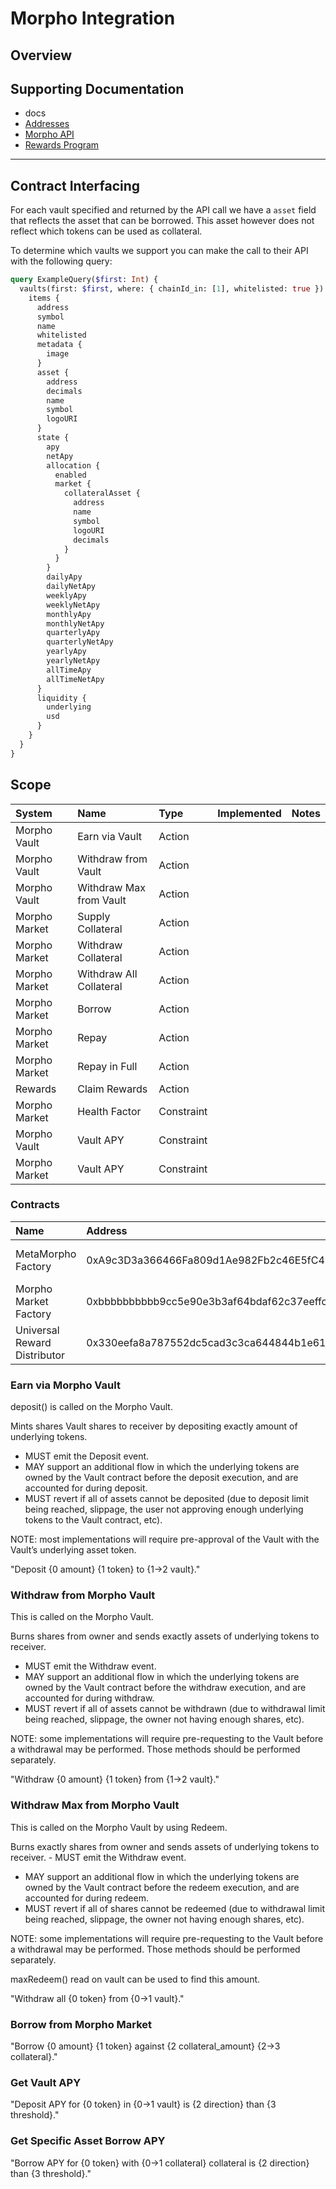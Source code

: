 # Morpho Integration

## Overview

## Supporting Documentation

- docs
- [Addresses](https://docs.morpho.org/morpho/addresses/)
- [Morpho API](https://blue-api.morpho.org/graphql)
- [Rewards Program](rewards.morpho.org/v1/programs)

---

## Contract Interfacing

For each vault specified and returned by the API call we have a `asset` field that reflects the asset that can be borrowed. This asset however does not reflect which tokens can be used as collateral.

To determine which vaults we support you can make the call to their API with the following query:

```graphql
query ExampleQuery($first: Int) {
  vaults(first: $first, where: { chainId_in: [1], whitelisted: true }) {
    items {
      address
      symbol
      name
      whitelisted
      metadata {
        image
      }
      asset {
        address
        decimals
        name
        symbol
        logoURI
      }
      state {
        apy
        netApy
        allocation {
          enabled
          market {
            collateralAsset {
              address
              name
              symbol
              logoURI
              decimals
            }
          }
        }
        dailyApy
        dailyNetApy
        weeklyApy
        weeklyNetApy
        monthlyApy
        monthlyNetApy
        quarterlyApy
        quarterlyNetApy
        yearlyApy
        yearlyNetApy
        allTimeApy
        allTimeNetApy
      }
      liquidity {
        underlying
        usd
      }
    }
  }
}
```

## Scope

| System        | Name                    | Type       | Implemented | Notes |
| :------------ | :---------------------- | :--------- | :---------- | :---- |
| Morpho Vault  | Earn via Vault          | Action     |             |       |
| Morpho Vault  | Withdraw from Vault     | Action     |             |       |
| Morpho Vault  | Withdraw Max from Vault | Action     |             |       |
| Morpho Market | Supply Collateral       | Action     |             |       |
| Morpho Market | Withdraw Collateral     | Action     |             |       |
| Morpho Market | Withdraw All Collateral | Action     |             |       |
| Morpho Market | Borrow                  | Action     |             |       |
| Morpho Market | Repay                   | Action     |             |       |
| Morpho Market | Repay in Full           | Action     |             |       |
| Rewards       | Claim Rewards           | Action     |             |       |
| Morpho Market | Health Factor           | Constraint |             |       |
| Morpho Vault  | Vault APY               | Constraint |             |       |
| Morpho Market | Vault APY               | Constraint |             |       |

### Contracts

| Name                         | Address                                    | Desc                   |
| :--------------------------- | :----------------------------------------- | :--------------------- |
| MetaMorpho Factory           | 0xA9c3D3a366466Fa809d1Ae982Fb2c46E5fC41101 | Deploys Morpho Vaults  |
| Morpho Market Factory        | 0xbbbbbbbbbb9cc5e90e3b3af64bdaf62c37eeffcb | Deploys Morpho Markets |
| Universal Reward Distributor | 0x330eefa8a787552dc5cad3c3ca644844b1e61ddb | Claim rewards          |

### Earn via Morpho Vault

deposit() is called on the Morpho Vault.

Mints shares Vault shares to receiver by depositing exactly amount of underlying tokens.

- MUST emit the Deposit event.
- MAY support an additional flow in which the underlying tokens are owned by the Vault contract before the deposit execution, and are accounted for during deposit.
- MUST revert if all of assets cannot be deposited (due to deposit limit being reached, slippage, the user not approving enough underlying tokens to the Vault contract, etc).

NOTE: most implementations will require pre-approval of the Vault with the Vault’s underlying asset token.

"Deposit {0 amount} {1 token} to {1->2 vault}."

### Withdraw from Morpho Vault

This is called on the Morpho Vault.

Burns shares from owner and sends exactly assets of underlying tokens to receiver.

- MUST emit the Withdraw event.
- MAY support an additional flow in which the underlying tokens are owned by the Vault contract before the withdraw execution, and are accounted for during withdraw.
- MUST revert if all of assets cannot be withdrawn (due to withdrawal limit being reached, slippage, the owner not having enough shares, etc).

NOTE: some implementations will require pre-requesting to the Vault before a withdrawal may be performed. Those methods should be performed separately.

"Withdraw {0 amount} {1 token} from {1->2 vault}."

### Withdraw Max from Morpho Vault

This is called on the Morpho Vault by using Redeem.

Burns exactly shares from owner and sends assets of underlying tokens to receiver. - MUST emit the Withdraw event.

- MAY support an additional flow in which the underlying tokens are owned by the Vault contract before the redeem execution, and are accounted for during redeem.
- MUST revert if all of shares cannot be redeemed (due to withdrawal limit being reached, slippage, the owner not having enough shares, etc).

NOTE: some implementations will require pre-requesting to the Vault before a withdrawal may be performed. Those methods should be performed separately.

maxRedeem() read on vault can be used to find this amount.

"Withdraw all {0 token} from {0->1 vault}."

### Borrow from Morpho Market

"Borrow {0 amount} {1 token} against {2 collateral_amount} {2->3 collateral}."

### Get Vault APY

"Deposit APY for {0 token} in {0->1 vault} is {2 direction} than {3 threshold}."

### Get Specific Asset Borrow APY

"Borrow APY for {0 token} with {0->1 collateral} collateral is {2 direction} than {3 threshold}."
